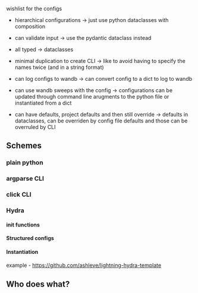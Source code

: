 wishlist for the configs

- hierarchical configurations                                       -> just use python dataclasses with composition
- can validate input                                                -> use the pydantic dataclass instead
- all typed                                                         -> dataclasses
- minimal duplication to create CLI                                 -> like to avoid having to specify the names twice (and in a string format)
- can log configs to wandb                                          -> can convert config to a dict to log to wandb
- can use wandb sweeps with the config                              -> configurations can be updated through command line arugments to the python file
                                                                    or instantiated from a dict


- can have defaults, project defaults and then still override       -> defaults in dataclasses, can be overriden by config file defaults and those can
                                                                    be overruled by CLI



## Schemes

### plain python
### argparse CLI
### click CLI
### Hydra

#### init functions
#### Structured configs
#### Instantiation
####
example - https://github.com/ashleve/lightning-hydra-template


## Who does what?
